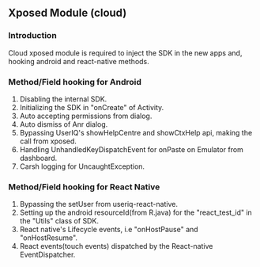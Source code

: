 ## Xposed Module (cloud)

### Introduction
Cloud xposed module is required to inject the SDK in the new apps and, hooking android and react-native methods.

### Method/Field hooking for Android
1. Disabling the internal SDK.
2. Initializing the SDK in "onCreate" of Activity.
3. Auto accepting permissions from dialog.
4. Auto dismiss of Anr dialog.
5. Bypassing UserIQ's showHelpCentre and showCtxHelp api, making the call from xposed. 
6. Handling UnhandledKeyDispatchEvent for onPaste on Emulator from dashboard. 
7. Carsh logging for UncaughtException.


### Method/Field hooking for React Native
1. Bypassing the setUser from useriq-react-native.
2. Setting up the android resourceId(from R.java) for the "react_test_id" in the "Utils" class of SDK.
3. React native's Lifecycle events, i.e "onHostPause" and "onHostResume".
4. React events(touch events) dispatched by the React-native EventDispatcher.

